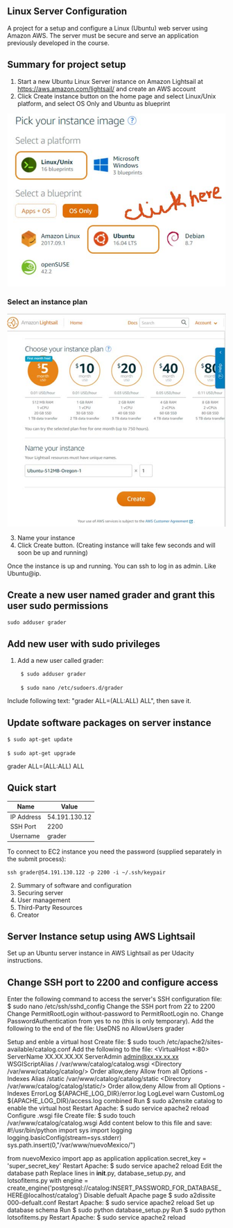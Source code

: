 ## Linux Server Configuration
A project for a setup and configure a Linux (Ubuntu) web server using Amazon AWS. The server must be secure and serve an application previously developed in the course.

## Summary for project setup
1. Start a new Ubuntu Linux Server instance on Amazon Lightsail at https://aws.amazon.com/lightsail/ and create an AWS account
2. Click Create instance button on the home page and select Linux/Unix platform, and select OS Only and Ubuntu as blueprint

![](images/screen1.jpg)

### Select an instance plan

![](images/screen2.jpg)

3. Name your instance
4. Click Create button. (Creating instance will take few seconds and will soon be up and running)

Once the instance is up and running. You can ssh to log in as admin. Like Ubuntu@ip.

## Create a new user named grader and grant this user sudo permissions

	sudo adduser grader

## Add new user with sudo privileges
1. Add a new user called grader: 
	
		$ sudo adduser grader

		$ sudo nano /etc/sudoers.d/grader
		
Include following text: "grader ALL=(ALL:ALL) ALL", then save it.

## Update software packages on server instance
	$ sudo apt-get update

	$ sudo apt-get upgrade

grader ALL=(ALL:ALL) ALL

## Quick start
| Name | Value|
| --- | --- |
| IP Address | 54.191.130.12 |
| SSH Port | 2200 |
| Username | grader|

To connect to EC2 instance you need the password (supplied separately in the submit process):

    ssh grader@54.191.130.122 -p 2200 -i ~/.ssh/keypair 


2. Summary of software and configuration
3. Securing server
4. User management
5. Third-Party Resources
6. Creator

## Server Instance setup using AWS Lightsail
Set up an Ubuntu server instance in AWS Lightsail as per Udacity instructions.



## Change SSH port to 2200 and configure access
Enter the following command to access the server's SSH configuration file:
$ sudo nano /etc/ssh/sshd_config
Change the SSH port from 22 to 2200
Change PermitRootLogin without-password to PermitRootLogin no.
Change PasswordAuthentication from yes to no (this is only temporary).
Add the following to the end of the file:
UseDNS no
AllowUsers grader

Setup and enble a virtual host
Create file: $ sudo touch /etc/apache2/sites-available/catalog.conf
Add the following to the file:
   <VirtualHost *:80>
		ServerName XX.XX.XX.XX
		ServerAdmin admin@xx.xx.xx.xx
		WSGIScriptAlias / /var/www/catalog/catalog.wsgi
		<Directory /var/www/catalog/catalog/>
			Order allow,deny
			Allow from all
			Options -Indexes
		</Directory>
		Alias /static /var/www/catalog/catalog/static
		<Directory /var/www/catalog/catalog/static/>
			Order allow,deny
			Allow from all
			Options -Indexes
		</Directory>
		ErrorLog ${APACHE_LOG_DIR}/error.log
		LogLevel warn
		CustomLog ${APACHE_LOG_DIR}/access.log combined
   </VirtualHost>
Run $ sudo a2ensite catalog to enable the virtual host
Restart Apache: $ sudo service apache2 reload
Configure .wsgi file
Create file: $ sudo touch /var/www/catalog/catalog.wsgi
Add content below to this file and save:
   #!/usr/bin/python
   import sys
   import logging
   logging.basicConfig(stream=sys.stderr)
   sys.path.insert(0,"/var/www/nuevoMexico/")

   from nuevoMexico import app as application
   application.secret_key = 'super_secret_key'
Restart Apache: $ sudo service apache2 reload
Edit the database path
Replace lines in __init__.py, database_setup.py, and lotsofitems.py with engine = create_engine('postgresql://catalog:INSERT_PASSWORD_FOR_DATABASE_HERE@localhost/catalog')
Disable defualt Apache page
$ sudo a2dissite 000-defualt.conf
Restart Apache: $ sudo service apache2 reload
Set up database schema
Run $ sudo python database_setup.py
Run $ sudo python lotsofitems.py
Restart Apache: $ sudo service apache2 reload

